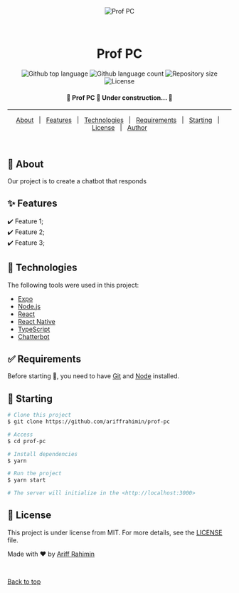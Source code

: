 <div align="center" id="top"> 
  <img src="./.github/app.gif" alt="Prof PC" />

&#xa0;

  <!-- <a href="https://profpc.netlify.app">Demo</a> -->
</div>

<h1 align="center">Prof PC</h1>

<p align="center">
  <img alt="Github top language" src="https://img.shields.io/github/languages/top/ariffrahimin/prof-pc?color=56BEB8">

  <img alt="Github language count" src="https://img.shields.io/github/languages/count/ariffrahimin/prof-pc?color=56BEB8">

  <img alt="Repository size" src="https://img.shields.io/github/repo-size/ariffrahimin/prof-pc?color=56BEB8">

  <img alt="License" src="https://img.shields.io/github/license/ariffrahimin/prof-pc?color=56BEB8">

  <!-- <img alt="Github issues" src="https://img.shields.io/github/issues/{{YOUR_GITHUB_USERNAME}}/prof-pc?color=56BEB8" /> -->

  <!-- <img alt="Github forks" src="https://img.shields.io/github/forks/{{YOUR_GITHUB_USERNAME}}/prof-pc?color=56BEB8" /> -->

  <!-- <img alt="Github stars" src="https://img.shields.io/github/stars/{{YOUR_GITHUB_USERNAME}}/prof-pc?color=56BEB8" /> -->
</p>

<!-- Status -->

 <h4 align="center">
	🚧  Prof PC 🚀 Under construction...  🚧
</h4>

<hr>

<p align="center">
  <a href="#dart-about">About</a> &#xa0; | &#xa0; 
  <a href="#sparkles-features">Features</a> &#xa0; | &#xa0;
  <a href="#rocket-technologies">Technologies</a> &#xa0; | &#xa0;
  <a href="#white_check_mark-requirements">Requirements</a> &#xa0; | &#xa0;
  <a href="#checkered_flag-starting">Starting</a> &#xa0; | &#xa0;
  <a href="#memo-license">License</a> &#xa0; | &#xa0;
  <a href="https://github.com/ariffrahimin" target="_blank">Author</a>
</p>

<br>

## :dart: About

Our project is to create a chatbot that responds

## :sparkles: Features

:heavy_check_mark: Feature 1;\
:heavy_check_mark: Feature 2;\
:heavy_check_mark: Feature 3;

## :rocket: Technologies

The following tools were used in this project:

- [Expo](https://expo.io/)
- [Node.js](https://nodejs.org/en/)
- [React](https://pt-br.reactjs.org/)
- [React Native](https://reactnative.dev/)
- [TypeScript](https://www.typescriptlang.org/)
- [Chatterbot](https://chatterbot.readthedocs.io/)

## :white_check_mark: Requirements

Before starting :checkered_flag:, you need to have [Git](https://git-scm.com) and [Node](https://nodejs.org/en/) installed.

## :checkered_flag: Starting

```bash
# Clone this project
$ git clone https://github.com/ariffrahimin/prof-pc

# Access
$ cd prof-pc

# Install dependencies
$ yarn

# Run the project
$ yarn start

# The server will initialize in the <http://localhost:3000>
```

## :memo: License

This project is under license from MIT. For more details, see the [LICENSE](LICENSE.md) file.

Made with :heart: by <a href="https://github.com/ariffrahimin" target="_blank">Ariff Rahimin</a>

&#xa0;

<a href="#top">Back to top</a>

